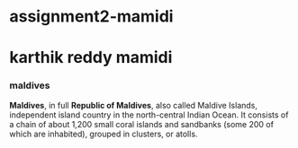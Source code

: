 # assignment2-mamidi
<!DOCTYPE html>
<head>
<h1>karthik reddy mamidi</h1>

<h3>maldives</h3>

</head>



<body>
<p><b>Maldives</b>, in full <b>Republic of Maldives</b>, also called Maldive Islands, independent island country in the north-central Indian Ocean. It consists of a chain of about 1,200 small coral islands and sandbanks (some 200 of which are inhabited), grouped in clusters, or atolls.</p>
</body>

